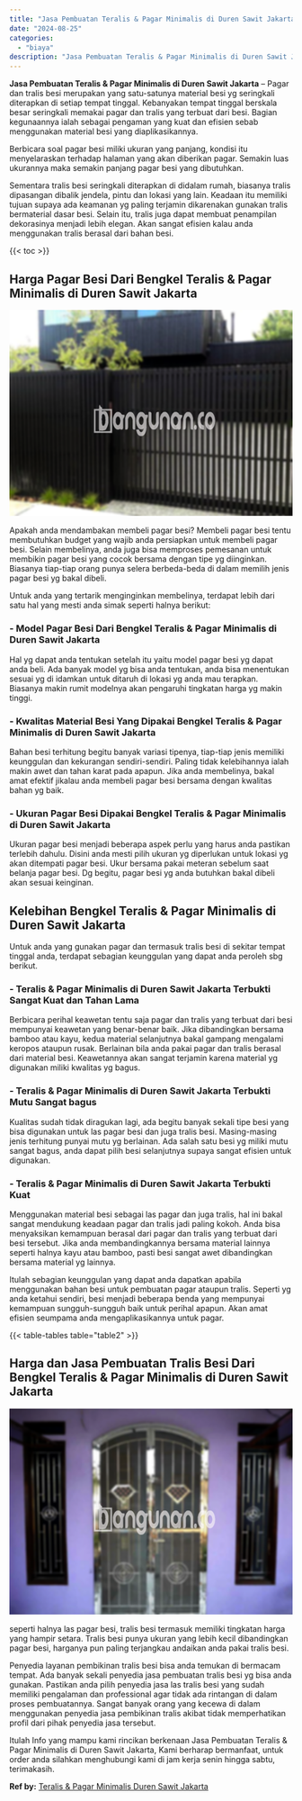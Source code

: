 ```yaml
---
title: "Jasa Pembuatan Teralis & Pagar Minimalis di Duren Sawit Jakarta"
date: "2024-08-25"
categories: 
  - "biaya"
description: "Jasa Pembuatan Teralis & Pagar Minimalis di Duren Sawit Jakarta. Itulah Info yang mampu kami rincikan berkenaan Jasa Pembuatan Teralis & Pagar Minimalis di D..."
---
```


**Jasa Pembuatan Teralis & Pagar Minimalis di Duren Sawit Jakarta** – Pagar dan tralis besi merupakan yang satu-satunya material besi yg seringkali diterapkan di setiap tempat tinggal. Kebanyakan tempat tinggal berskala besar seringkali memakai pagar dan tralis yang terbuat dari besi. Bagian kegunaannya ialah sebagai pengaman yang kuat dan efisien sebab menggunakan material besi yang diaplikasikannya.

Berbicara soal pagar besi miliki ukuran yang panjang, kondisi itu menyelaraskan terhadap halaman yang akan diberikan pagar. Semakin luas ukurannya maka semakin panjang pagar besi yang dibutuhkan.

Sementara tralis besi seringkali diterapkan di didalam rumah, biasanya tralis dipasangan dibalik jendela, pintu dan lokasi yang lain. Keadaan itu memiliki tujuan supaya ada keamanan yg paling terjamin dikarenakan gunakan tralis bermaterial dasar besi. Selain itu, tralis juga dapat membuat penampilan dekorasinya menjadi lebih elegan. Akan sangat efisien kalau anda menggunakan tralis berasal dari bahan besi.

{{< toc >}}

## Harga Pagar Besi Dari Bengkel Teralis & Pagar Minimalis di Duren Sawit Jakarta

![Jasa Pembuatan Teralis & Pagar Minimalis di Duren Sawit Jakarta](/images/pagar-minimalis-murah-33.png)

Apakah anda mendambakan membeli pagar besi? Membeli pagar besi tentu membutuhkan budget yang wajib anda persiapkan untuk membeli pagar besi. Selain membelinya, anda juga bisa memproses pemesanan untuk membikin pagar besi yang cocok bersama dengan tipe yg diinginkan. Biasanya tiap-tiap orang punya selera berbeda-beda di dalam memilih jenis pagar besi yg bakal dibeli.

Untuk anda yang tertarik menginginkan membelinya, terdapat lebih dari satu hal yang mesti anda simak seperti halnya berikut:
### \- Model Pagar Besi Dari Bengkel Teralis & Pagar Minimalis di Duren Sawit Jakarta

Hal yg dapat anda tentukan setelah itu yaitu model pagar besi yg dapat anda beli. Ada banyak model yg bisa anda tentukan, anda bisa menentukan sesuai yg di idamkan untuk ditaruh di lokasi yg anda mau terapkan. Biasanya makin rumit modelnya akan pengaruhi tingkatan harga yg makin tinggi.

### \- Kwalitas Material Besi Yang Dipakai Bengkel Teralis & Pagar Minimalis di Duren Sawit Jakarta

Bahan besi terhitung begitu banyak variasi tipenya, tiap-tiap jenis memiliki keunggulan dan kekurangan sendiri-sendiri. Paling tidak kelebihannya ialah makin awet dan tahan karat pada apapun. Jika anda membelinya, bakal amat efektif jikalau anda membeli pagar besi bersama dengan kwalitas bahan yg baik.

### \- Ukuran Pagar Besi Dipakai Bengkel Teralis & Pagar Minimalis di Duren Sawit Jakarta

Ukuran pagar besi menjadi beberapa aspek perlu yang harus anda pastikan terlebih dahulu. Disini anda mesti pilih ukuran yg diperlukan untuk lokasi yg akan ditempati pagar besi. Ukur bersama pakai meteran sebelum saat belanja pagar besi. Dg begitu, pagar besi yg anda butuhkan bakal dibeli akan sesuai keinginan.

## Kelebihan Bengkel Teralis & Pagar Minimalis di Duren Sawit Jakarta

Untuk anda yang gunakan pagar dan termasuk tralis besi di sekitar tempat tinggal anda, terdapat sebagian keunggulan yang dapat anda peroleh sbg berikut.

### \- Teralis & Pagar Minimalis di Duren Sawit Jakarta Terbukti Sangat Kuat dan Tahan Lama

Berbicara perihal keawetan tentu saja pagar dan tralis yang terbuat dari besi mempunyai keawetan yang benar-benar baik. Jika dibandingkan bersama bamboo atau kayu, kedua material selanjutnya bakal gampang mengalami keropos ataupun rusak. Berlainan bila anda pakai pagar dan tralis berasal dari material besi. Keawetannya akan sangat terjamin karena material yg digunakan miliki kwalitas yg bagus.

### \- Teralis & Pagar Minimalis di Duren Sawit Jakarta Terbukti Mutu Sangat bagus

Kualitas sudah tidak diragukan lagi, ada begitu banyak sekali tipe besi yang bisa digunakan untuk las pagar besi dan juga tralis besi. Masing-masing jenis terhitung punyai mutu yg berlainan. Ada salah satu besi yg miliki mutu sangat bagus, anda dapat pilih besi selanjutnya supaya sangat efisien untuk digunakan.

### \- Teralis & Pagar Minimalis di Duren Sawit Jakarta Terbukti Kuat

Menggunakan material besi sebagai las pagar dan juga tralis, hal ini bakal sangat mendukung keadaan pagar dan tralis jadi paling kokoh. Anda bisa menyaksikan kemampuan berasal dari pagar dan tralis yang terbuat dari besi tersebut. Jika anda membandingkannya bersama material lainnya seperti halnya kayu atau bamboo, pasti besi sangat awet dibandingkan bersama material yg lainnya.

Itulah sebagian keunggulan yang dapat anda dapatkan apabila menggunakan bahan besi untuk pembuatan pagar ataupun tralis. Seperti yg anda ketahui sendiri, besi menjadi beberapa benda yang mempunyai kemampuan sungguh-sungguh baik untuk perihal apapun. Akan amat efisien seumpama anda mengaplikasikannya untuk pagar.

{{< table-tables table="table2" >}}

## Harga dan Jasa Pembuatan Tralis Besi Dari Bengkel Teralis & Pagar Minimalis di Duren Sawit Jakarta

![Jasa Pembuatan Teralis & Pagar Minimalis di Duren Sawit Jakarta](/images/teralis-minimalis-murah-11.png)

seperti halnya las pagar besi, tralis besi termasuk memiliki tingkatan harga yang hampir setara. Tralis besi punya ukuran yang lebih kecil dibandingkan pagar besi, harganya pun paling terjangkau andaikan anda pakai tralis besi.

Penyedia layanan pembikinan tralis besi bisa anda temukan di bermacam tempat. Ada banyak sekali penyedia jasa pembuatan tralis besi yg bisa anda gunakan. Pastikan anda pilih penyedia jasa las tralis besi yang sudah memiliki pengalaman dan professional agar tidak ada rintangan di dalam proses pembuatannya. Sangat banyak orang yang kecewa di dalam menggunakan penyedia jasa pembikinan tralis akibat tidak memperhatikan profil dari pihak penyedia jasa tersebut.

Itulah Info yang mampu kami rincikan berkenaan Jasa Pembuatan Teralis & Pagar Minimalis di Duren Sawit Jakarta, Kami berharap bermanfaat, untuk order anda silahkan menghubungi kami di jam kerja senin hingga sabtu, terimakasih.

**Ref by:** [Teralis & Pagar Minimalis Duren Sawit Jakarta](https://id.wikipedia.org/wiki/Teralis)
